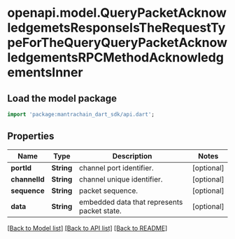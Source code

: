 # openapi.model.QueryPacketAcknowledgemetsResponseIsTheRequestTypeForTheQueryQueryPacketAcknowledgementsRPCMethodAcknowledgementsInner

## Load the model package
```dart
import 'package:mantrachain_dart_sdk/api.dart';
```

## Properties
Name | Type | Description | Notes
------------ | ------------- | ------------- | -------------
**portId** | **String** | channel port identifier. | [optional] 
**channelId** | **String** | channel unique identifier. | [optional] 
**sequence** | **String** | packet sequence. | [optional] 
**data** | **String** | embedded data that represents packet state. | [optional] 

[[Back to Model list]](../README.md#documentation-for-models) [[Back to API list]](../README.md#documentation-for-api-endpoints) [[Back to README]](../README.md)


